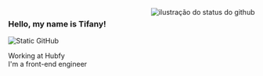 <img align='right' src="https://github-readme-stats.vercel.app/api?username=pinuya&show_icons=true&theme=midnight-purple&cache_seconds=2300" alt="ilustração do status do github">

### Hello, my name is Tifany!

<img src="https://img.shields.io/static/v1?label=Overview&message=Tifany&color=7F3ACE&style=for-the-badge&logo=GitHub" alt="Static GitHub">

<p> Working at Hubfy<br/> I'm a front-end engineer </p>
